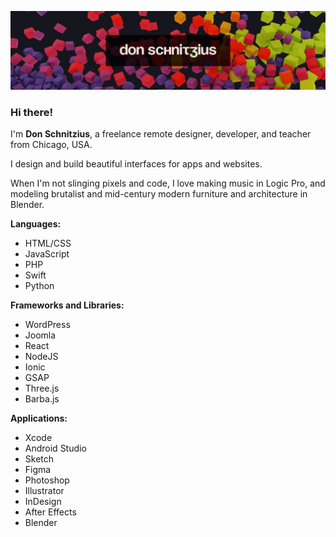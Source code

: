 ![Don Schnitzius Github Header](https://raw.githubusercontent.com/don1138/don1138/master/github-header.jpg)

### Hi there!

I'm **Don Schnitzius**, a freelance remote designer, developer, and teacher from Chicago, USA.

I design and build beautiful interfaces for apps and websites.

When I'm not slinging pixels and code, I love making music in Logic Pro, and modeling brutalist and mid-century modern furniture and architecture in Blender.

**Languages:**

- HTML/CSS
- JavaScript
- PHP
- Swift
- Python

**Frameworks and Libraries:**

- WordPress
- Joomla
- React
- NodeJS
- Ionic
- GSAP
- Three.js
- Barba.js

**Applications:**

- Xcode
- Android Studio
- Sketch
- Figma
- Photoshop
- Illustrator
- InDesign
- After Effects
- Blender

